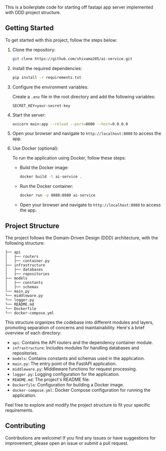 This is a boilerplate code for starting off fastapi app server implemented with DDD project structure.  

## Getting Started

To get started with this project, follow the steps below:

1. Clone the repository:

    ```bash
    git clone https://github.com/shivama205/ai-service.git
    ```

2. Install the required dependencies:

    ```bash
    pip install -r requirements.txt
    ```

3. Configure the environment variables:

    Create a `.env` file in the root directory and add the following variables:

    ```plaintext
    SECRET_KEY=your-secret-key
    ```

4. Start the server:

    ```bash
    uvicorn main:app --reload --port=8080 --host=0.0.0.0
    ```

5. Open your browser and navigate to `http://localhost:8000` to access the app.

6. Use Docker (optional):

    To run the application using Docker, follow these steps:

    - Build the Docker image:

        ```bash
        docker build -t ai-service .
        ```

    - Run the Docker container:

        ```bash
        docker run -p 8080:8080 ai-service
        ```

    - Open your browser and navigate to `http://localhost:8080` to access the app.

## Project Structure

The project follows the Domain-Driven Design (DDD) architecture, with the following structure:

```
├── api
│   ├── routers
│   ├── container.py
├── infrastructure
│   ├── databases
│   ├── repositories
├── models
│   ├── constants
│   ├── schemas
└── main.py
└── middleware.py
└── logger.py
└── README.md
└── Dockerfile
└── docker-compose.yml
```

This structure organizes the codebase into different modules and layers, promoting separation of concerns and maintainability. Here's a brief overview of each directory:

- `api`: Contains the API routers and the dependency container module.
- `infrastructure`: Includes modules for handling databases and repositories.
- `models`: Contains constants and schemas used in the application.
- `main.py`: The entry point of the FastAPI application.
- `middleware.py`: Middleware functions for request processing.
- `logger.py`: Logging configuration for the application.
- `README.md`: The project's README file.
- `Dockerfile`: Configuration for building a Docker image.
- `docker-compose.yml`: Docker Compose configuration for running the application.

Feel free to explore and modify the project structure to fit your specific requirements.

## Contributing

Contributions are welcome! If you find any issues or have suggestions for improvement, please open an issue or submit a pull request.

